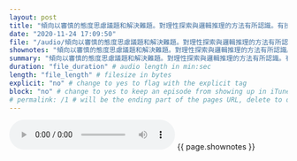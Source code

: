 ```yaml
---
layout: post
title: "傾向以審慎的態度思慮議題和解決難題。對理性探索與邏輯推理的方法有所認識。有技巧地應用上述的方法。" # quotes allow forbidden characters like the colon
date: "2020-11-24 17:09:50"
file: "/audio/傾向以審慎的態度思慮議題和解決難題。對理性探索與邏輯推理的方法有所認識。有技巧地應用上述的方法。.mp3"
shownotes: "傾向以審慎的態度思慮議題和解決難題。對理性探索與邏輯推理的方法有所認識。有技巧地應用上述的方法。"
summary: "傾向以審慎的態度思慮議題和解決難題。對理性探索與邏輯推理的方法有所認識。有技巧地應用上述的方法。"
duration: "file_duration" # audio length in min:sec
length: "file_length" # filesize in bytes
explicit: "no" # change to yes to flag with the explicit tag
block: "no" # change to yes to keep an episode from showing up in iTunes
# permalink: /1 # will be the ending part of the pages URL, delete to default to the title
---
```


<audio controls>
<source src="{{site.url}}{{site.baseurl}}{{ page.file }}" type="audio/x-mp3">
Your browser does not support the audio element.
</audio>
{{ page.shownotes }}
